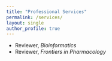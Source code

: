 ```yaml
---
title: "Professional Services"
permalink: /services/
layout: single
author_profile: true
---
```


- Reviewer, *Bioinformatics*  
- Reviewer, *Frontiers in Pharmacology*
